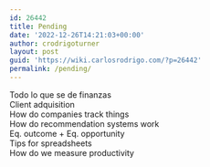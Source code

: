 ```yaml
---
id: 26442
title: Pending
date: '2022-12-26T14:21:03+00:00'
author: crodrigoturner
layout: post
guid: 'https://wiki.carlosrodrigo.com/?p=26442'
permalink: /pending/
---
```


Todo lo que se de finanzas  
Client adquisition  
How do companies track things  
How do recommendation systems work  
Eq. outcome + Eq. opportunity  
Tips for spreadsheets  
How do we measure productivity